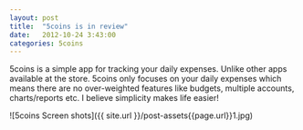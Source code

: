 ```yaml
---
layout: post
title:  "5coins is in review"
date:   2012-10-24 3:43:00
categories: 5coins
---
```


5coins is a simple app for tracking your daily expenses. Unlike other apps available at the store. 5coins only focuses on your daily expenses which means there are no over-weighted features like budgets, multiple accounts, charts/reports etc. I believe simplicity makes life easier!

![5coins Screen shots]({{ site.url }}/post-assets{{page.url}}1.jpg)